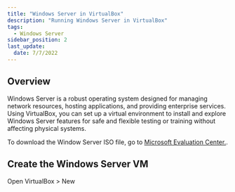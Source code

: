 ```yaml
---
title: "Windows Server in VirtualBox"
description: "Running Windows Server in VirtualBox"
tags: 
  - Windows Server
sidebar_position: 2
last_update:
  date: 7/7/2022
---
```



## Overview

Windows Server is a robust operating system designed for managing network resources, hosting applications, and providing enterprise services. Using VirtualBox, you can set up a virtual environment to install and explore Windows Server features for safe and flexible testing or training without affecting physical systems.  

To download the Window Server ISO file, go to [Microsoft Evaluation Center.](https://www.microsoft.com/en-us/evalcenter/download-windows-server-2019).

## Create the Windows Server VM 

Open VirtualBox > New
